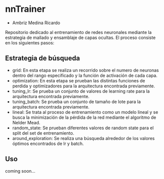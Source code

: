 # nnTrainer

- Ambriz Medina Ricardo

Repositorio dedicado al entrenamiento de redes neuronales mediante la estrategia de mallado y ensamblaje de capas ocultas. El proceso consiste en los siguientes pasos:

## Estrategia de búsqueda

- grid: En esta etapa se realiza un recorrido sobre el numero de neuronas dentro del rango especificado y la función de activación de cada capa.
- optimization: En esta etapa se prueban las distintas funciones de perdida y optimizadores para la arquitectura encontrada previamente.
- tuning_lr: Se prueba un conjunto de valores de learning rate para la arquitectura encontrada previamente.
- tuning_batch: Se prueba un conjunto de tamaño de lote para la arquitectura encontrada previamente.
- lineal: Se trata al proceso de entrenamiento como un modelo lineal y se busca la minimización de la pérdida de la red mediante el algoritmo de Nelder Mead.
- random_state: Se prueban diferentes valores de random state para el split del set de entrenamiento.
- around_exploration: Se realiza una búsqueda alrededor de los valores óptimos encontrados de lr y batch.

## Uso

coming soon...
